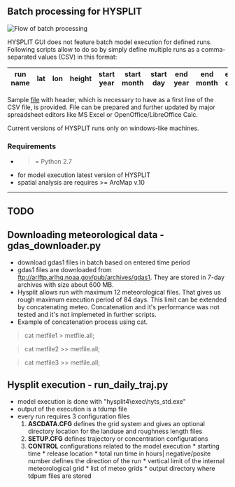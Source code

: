 ## Batch processing for HYSPLIT

![](http://i.imgur.com/CxtdTj7.png "Flow of batch processing")

HYSPLIT GUI does not feature batch model execution for defined runs. Following scripts allow to do so by simply define multiple runs as a comma-separated values (CSV) in this format:

| run name | lat | lon | height | start year | start month | start day | end year | end month | end day | run time | release hours |
|:-:|:-:|:-:|:-:|:-:|:-:|:-:|:-:|:-:|:-:|:-:|:-:|

Sample [file](https://github.com/dudko/hfs/blob/master/hysplit/sample_run.csv) with header, which is necessary to have as a first line of the CSV file, is provided. File can be prepared and further updated by major spreadsheet editors like MS Excel or OpenOffice/LibreOffice Calc. 

Current versions of HYSPLIT runs only on windows-like machines.

### Requirements

* >= Python 2.7
* for model execution latest version of HYSPLIT
* spatial analysis are requires >= ArcMap v.10

***

## TODO
## Downloading meteorological data - gdas_downloader.py 

* download gdas1 files in batch based on entered time period
* gdas1 files are downloaded from ftp://arlftp.arlhq.noaa.gov/pub/archives/gdas1. They are stored in 7-day archives with size about 600 MB.  
* Hysplit allows run with maximum 12 meteorological files. That gives us rough maximum execution period of 84 days. This limit can be extended by concatenating meteo. Concatenation and it's performance was not tested and it's not implemeted in further scripts.
* Example of concatenation process using cat.

> cat metfile1 &gt; metfile.all;

> cat metfile2 &gt;&gt; metfile.all;

> cat metfile3 &gt;&gt; metfile.all;

## Hysplit execution - run\_daily\_traj.py

* model execution is done with "hysplit4\exec\hyts_std.exe"
* output of the execution is a tdump file
* every run requires 3 configuration files
	1. **ASCDATA.CFG** defines the grid system and gives an optional directory location for the landuse and roughness length files
	2. **SETUP.CFG** defines trajectory or concentration configurations
	3. **CONTROL** configurations related to the model execution
	  * starting time
	  * release location
	  * total run time in hours| negative/posite number defines the direction of the run
	  * vertical limit of the internal meteorological grid
	  * list of meteo grids
	  * output directory where tdpum files are stored